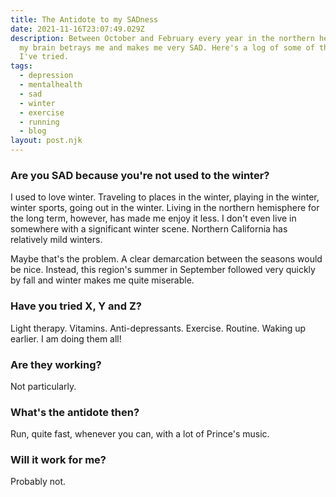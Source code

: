 ```yaml
---
title: The Antidote to my SADness
date: 2021-11-16T23:07:49.029Z
description: Between October and February every year in the northern hemisphere,
  my brain betrays me and makes me very SAD. Here's a log of some of the things
  I've tried.
tags:
  - depression
  - mentalhealth
  - sad
  - winter
  - exercise
  - running
  - blog
layout: post.njk
---
```

### Are you SAD because you're not used to the winter?

I used to love winter. Traveling to places in the winter, playing in the winter, winter sports, going out in the winter. Living in the northern hemisphere for the long term, however, has made me enjoy it less. I don't even live in somewhere with a significant winter scene. Northern California has  relatively mild winters. 


Maybe that's the problem. A clear demarcation between the seasons would be nice. Instead, this region's summer in September followed very quickly by fall and winter makes me quite miserable.

### Have you tried X, Y and Z?

Light therapy. Vitamins. Anti-depressants. Exercise. Routine. Waking up earlier. I am doing them all!

### Are they working?

Not particularly.

### What's the antidote then?

Run, quite fast, whenever you can, with a lot of Prince's music.  

### Will it work for me?

Probably not.
